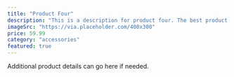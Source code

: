 ```yaml
---
title: "Product Four"
description: "This is a description for product four. The best product in our collection."
imageSrc: "https://via.placeholder.com/400x300"
price: 59.99
category: "accessories"
featured: true
---
```


Additional product details can go here if needed.